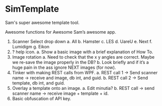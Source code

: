 # SimTemplate
Sam's super awesome template tool. 

Awesome functions for Awesome Sam’s awesome app.
1)	Scanner Select drop down
  a.	All
  b.	Hamster
  c.	LES
  d.	UareU
  e.	Next
  f.	Lumidigm
  g.	Eikon
2)	? help icon. 
  a.	Show a basic image with a brief explanation of How To.
3)	Image rotation
  a.	Need to check that the x y angles are correct. Maybe we re-save the image properly in the DB?
  b.	Look briefly and if it’s a huge pain in the ass ignore NEXT images (for now).
4)	Tinker with making REST calls from WPF.
  a.	REST call 1 -> Send scanner name -> receive and image, db int, and guid.
  b.	REST call 2 -> Send template, db int, and guid.  
5)	Overlay a template onto an image. 
  a.	Edit minutia?
  b.	REST call -> send scanner name -> receive image + template + id. 
6)	Basic obfuscation of API key. 
